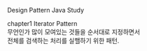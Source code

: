 Design Pattern Java Study

chapter1 Iterator Pattern <br>
무언인가 많이 모여있는 것들을 순서대로 지정하면서 <br>
전체를 검색하는 처리를 실핼하기 위한 패턴.
